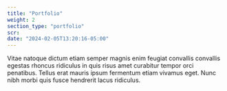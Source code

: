```yaml
---
title: "Portfolio"
weight: 2
section_type: "portfolio" 
scr: 
date: "2024-02-05T13:20:16-05:00"
---
```


Vitae natoque dictum etiam semper magnis enim feugiat convallis convallis egestas rhoncus ridiculus in quis risus amet curabitur tempor orci penatibus. Tellus erat mauris ipsum fermentum etiam vivamus eget. Nunc nibh morbi quis fusce hendrerit lacus ridiculus.

